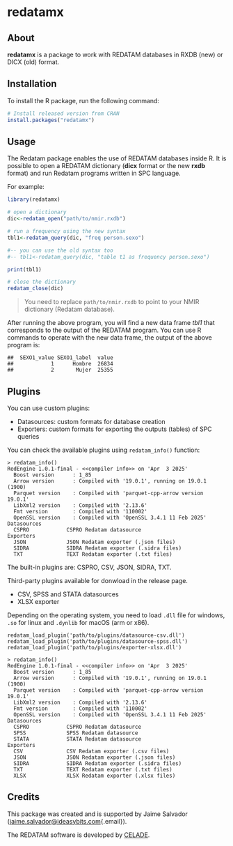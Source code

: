 # redatamx

## About

**redatamx** is a package to work with REDATAM databases in RXDB (new) or DICX (old) format.

## Installation

To install the R package, run the following command:

``` r
# Install released version from CRAN
install.packages("redatamx")
```

## Usage

The Redatam package enables the use of REDATAM databases inside R. It is possible to open a REDATAM dictionary (**dicx** format or the new **rxdb** format) and run Redatam programs written in SPC language.

For example:

``` r
library(redatamx)

# open a dictionary
dic<-redatam_open("path/to/nmir.rxdb")

# run a frequency using the new syntax
tbl1<-redatam_query(dic, "freq person.sexo")

#-- you can use the old syntax too
#-- tbl1<-redatam_query(dic, "table t1 as frequency person.sexo")

print(tbl1)

# close the dictionary
redatam_close(dic)
```

> You need to replace `path/to/nmir.rxdb` to point to your NMIR dictionary (Redatam database).

After running the above program, you will find a new data frame *tbl1* that corresponds to the output of the REDATAM program. You can use R commands to operate with the new data frame, the output of the above program is:

```         
##  SEXO1_value SEXO1_label  value
##            1      Hombre  26834
##            2       Mujer  25355
```

## Plugins

You can use custom plugins:

* Datasources: custom formats for database creation
* Exporters: custom formats for exporting the outputs (tables) of SPC queries

You can check the available plugins using `redatam_info()` function:

```
> redatam_info()
RedEngine 1.0.1-final - <<compiler info>> on 'Apr  3 2025'
  Boost version      : 1_85
  Arrow version      : Compiled with '19.0.1', running on 19.0.1 (1900)
  Parquet version    : Compiled with 'parquet-cpp-arrow version 19.0.1'
  LibXml2 version    : Compiled with '2.13.6'
  Fmt version        : Compiled with '110002'
  OpenSSL version    : Compiled with 'OpenSSL 3.4.1 11 Feb 2025'
Datasources
  CSPRO            CSPRO Redatam datasource
Exporters
  JSON             JSON Redatam exporter (.json files)
  SIDRA            SIDRA Redatam exporter (.sidra files)
  TXT              TEXT Redatam exporter (.txt files)
```

The built-in plugins are: CSPRO, CSV, JSON, SIDRA, TXT.


Third-party plugins available for donwload in the release page.

* CSV, SPSS and STATA datasources
* XLSX exporter

Depending on the operating system, you need to load `.dll` file for windows, `.so` for linux and `.dynlib` for macOS (arm or x86).

```
redatam_load_plugin('path/to/plugins/datasource-csv.dll')
redatam_load_plugin('path/to/plugins/datasource-spss.dll')
redatam_load_plugin('path/to/plugins/exporter-xlsx.dll')
```

```
> redatam_info()
RedEngine 1.0.1-final - <<compiler info>> on 'Apr  3 2025'
  Boost version      : 1_85
  Arrow version      : Compiled with '19.0.1', running on 19.0.1 (1900)
  Parquet version    : Compiled with 'parquet-cpp-arrow version 19.0.1'
  LibXml2 version    : Compiled with '2.13.6'
  Fmt version        : Compiled with '110002'
  OpenSSL version    : Compiled with 'OpenSSL 3.4.1 11 Feb 2025'
Datasources
  CSPRO            CSPRO Redatam datasource
  SPSS             SPSS Redatam datasource
  STATA            STATA Redatam datasource
Exporters
  CSV              CSV Redatam exporter (.csv files)
  JSON             JSON Redatam exporter (.json files)
  SIDRA            SIDRA Redatam exporter (.sidra files)
  TXT              TEXT Redatam exporter (.txt files)
  XLSX             XLSX Redatam exporter (.xlsx files)
```


## Credits

This package was created and is supported by Jaime Salvador ([jaime.salvador\@ideasybits.com](mailto:jaime.salvador@ideasybits.com){.email}).

The REDATAM software is developed by [CELADE](https://redatam.org/).
